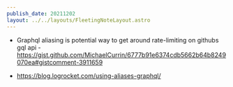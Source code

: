 ```yaml
---
publish_date: 20211202    
layout: ../../layouts/FleetingNoteLayout.astro
---
```

- Graphql aliasing is potential way to get around rate-limiting on githubs gql api - https://gist.github.com/MichaelCurrin/6777b91e6374cdb5662b64b8249070ea#gistcomment-3911659

- https://blog.logrocket.com/using-aliases-graphql/
